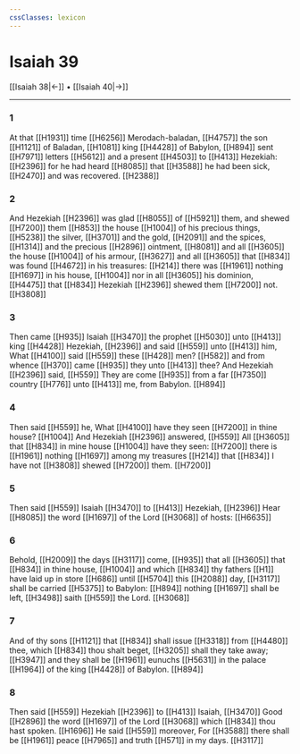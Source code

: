 ```yaml
---
cssClasses: lexicon
---
```

# Isaiah 39

[[Isaiah 38|←]] • [[Isaiah 40|→]]

---

### 1
At that [[H1931]] time [[H6256]] Merodach-baladan, [[H4757]] the son [[H1121]] of Baladan, [[H1081]] king [[H4428]] of Babylon, [[H894]] sent [[H7971]] letters [[H5612]] and a present [[H4503]] to [[H413]] Hezekiah: [[H2396]] for he had heard [[H8085]] that [[H3588]] he had been sick, [[H2470]] and was recovered. [[H2388]]

### 2
And Hezekiah [[H2396]] was glad [[H8055]] of [[H5921]] them, and shewed [[H7200]]  them [[H853]] the house [[H1004]] of his precious things, [[H5238]] the silver, [[H3701]] and the gold, [[H2091]] and the spices, [[H1314]] and the precious [[H2896]] ointment, [[H8081]] and all [[H3605]] the house [[H1004]] of his armour, [[H3627]] and all [[H3605]] that [[H834]] was found [[H4672]] in his treasures: [[H214]] there was [[H1961]] nothing [[H1697]] in his house, [[H1004]] nor in all [[H3605]] his dominion, [[H4475]] that [[H834]] Hezekiah [[H2396]] shewed them [[H7200]] not. [[H3808]]

### 3
Then came [[H935]] Isaiah [[H3470]] the prophet [[H5030]] unto [[H413]] king [[H4428]] Hezekiah, [[H2396]] and said [[H559]] unto [[H413]] him, What [[H4100]] said [[H559]] these [[H428]] men? [[H582]] and from whence [[H370]] came [[H935]] they unto [[H413]] thee? And Hezekiah [[H2396]] said, [[H559]] They are come [[H935]] from a far [[H7350]] country [[H776]] unto [[H413]] me, from Babylon. [[H894]]

### 4
Then said [[H559]] he, What [[H4100]] have they seen [[H7200]] in thine house? [[H1004]] And Hezekiah [[H2396]] answered, [[H559]] All [[H3605]] that [[H834]] in mine house [[H1004]] have they seen: [[H7200]] there is [[H1961]] nothing [[H1697]] among my treasures [[H214]] that [[H834]] I have not [[H3808]] shewed [[H7200]] them. [[H7200]]

### 5
Then said [[H559]] Isaiah [[H3470]] to [[H413]] Hezekiah, [[H2396]] Hear [[H8085]] the word [[H1697]] of the Lord [[H3068]] of hosts: [[H6635]]

### 6
Behold, [[H2009]] the days [[H3117]] come, [[H935]] that all [[H3605]] that [[H834]] in thine house, [[H1004]] and which [[H834]] thy fathers [[H1]] have laid up in store [[H686]] until [[H5704]] this [[H2088]] day, [[H3117]] shall be carried [[H5375]] to Babylon: [[H894]] nothing [[H1697]] shall be left, [[H3498]] saith [[H559]] the Lord. [[H3068]]

### 7
And of thy sons [[H1121]] that [[H834]] shall issue [[H3318]] from [[H4480]] thee, which [[H834]] thou shalt beget, [[H3205]] shall they take away; [[H3947]] and they shall be [[H1961]] eunuchs [[H5631]] in the palace [[H1964]] of the king [[H4428]] of Babylon. [[H894]]

### 8
Then said [[H559]] Hezekiah [[H2396]] to [[H413]] Isaiah, [[H3470]] Good [[H2896]] the word [[H1697]] of the Lord [[H3068]] which [[H834]] thou hast spoken. [[H1696]] He said [[H559]] moreover, For [[H3588]] there shall be [[H1961]] peace [[H7965]] and truth [[H571]] in my days. [[H3117]]